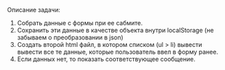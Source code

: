 Описание задачи:

1) Собрать данные с формы при ее сабмите.
2) Сохранить эти данные в качестве объекта внутри localStorage (не забываем о преобразовании в json)
3) Создать второй html файл, в котором списком (ul > li) вывести вывести все те данные, которые пользователь ввел в форму
ранее.
4) Если данных нет, то показать соответствующее сообщение.

